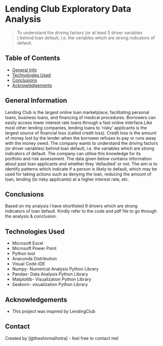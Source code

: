 # Lending Club Exploratory Data Analysis
>To understand the driving factors (or at least 5 driver variables ) behind loan default, i.e. the variables which are strong indicators of default.

## Table of Contents
* [General Info](#general-information)
* [Technologies Used](#technologies-used)
* [Conclusions](#conclusions)
* [Acknowledgements](#acknowledgements)

<!-- You can include any other section that is pertinent to your problem -->

## General Information
Lending Club is the largest online loan marketplace, facilitating personal loans, business loans, and financing of medical procedures. Borrowers can easily access lower interest rate loans through a fast online interface.Like most other lending companies, lending loans to ‘risky’ applicants is the largest source of financial loss (called credit loss). Credit loss is the amount of money lost by the lender when the borrower refuses to pay or runs away with the money owed. The company wants to understand the driving factors (or driver variables) behind loan default, i.e. the variables which are strong indicators of default. The company can utilise this knowledge for its portfolio and risk assessment. 
The data given below contains information about past loan applicants and whether they ‘defaulted’ or not. The aim is to identify patterns which indicate if a person is likely to default, which may be used for taking actions such as denying the loan, reducing the amount of loan, lending (to risky applicants) at a higher interest rate, etc.

<!-- You don't have to answer all the questions - just the ones relevant to your project. -->

## Conclusions
Based on my analysis I have shortlisted 9 drivers which are strong indicators of loan default. Kindly refer to the code and pdf file to go through the analysis & conclusion.
<!-- You don't have to answer all the questions - just the ones relevant to your project. -->


## Technologies Used
* Microsoft Excel<br />
* Microsoft Power Point<br />
* Python tool<br />
* Anaconda Distribution<br />
* Visual Code-IDE<br />
* Numpy- Numerical Analysis Python Library<br />
* Pandas- Data Analysis Python Library<br />
* Matplotlib- Visualization Python Library<br />
* Seaborn- visualization Python Library<br />

<!-- As the libraries versions keep on changing, it is recommended to mention the version of library used in this project -->

## Acknowledgements

- This project was inspired by LendingClub<br />

## Contact
Created by [@theshivmalhotra] - feel free to contact me!


<!-- Optional -->
<!-- ## License -->
<!-- This project is open source and available under the [... License](). -->

<!-- You don't have to include all sections - just the one's relevant to your project -->
